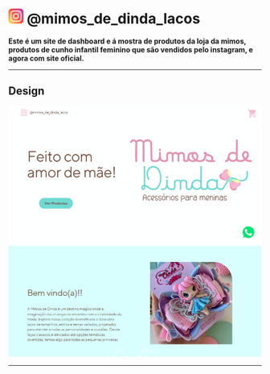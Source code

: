 # <img height="30" src="./github/instagram.png"> @mimos_de_dinda_lacos 

**Este é um site de dashboard e á mostra de produtos da loja da mimos, produtos de cunho infantil
feminino que são vendidos pelo instagram, e agora com site oficial.**

--- 

## Design

[](https://praiaexemplo.my.canva.site/mimosdedinda)
<img src="./github/print.png" alt="Printscream do design mimos">

---